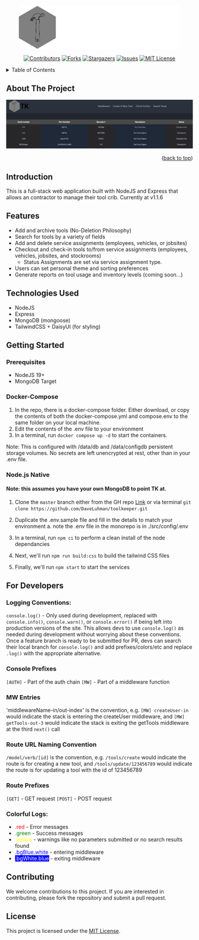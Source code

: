 <a name="readme-top"></a>

<!-- PROJECT LOGO -->
<br />
<div align="center">
  <a href="https://toolkeeper.dev.ado.software">
    <img src="src\public\img\toolKeeperLogo-light-full.png">
  </a>

<!-- PROJECT SHIELDS -->

[![Contributors][contributors-shield]][contributors-url]
[![Forks][forks-shield]][forks-url]
[![Stargazers][stars-shield]][stars-url]
[![Issues][issues-shield]][issues-url]
[![MIT License][license-shield]][license-url]

</div>

<!-- TABLE OF CONTENTS -->
<details>
  <summary>Table of Contents</summary>
  <ol>
    <li>
      <a href="#about-the-project">About The Project</a>
      <ul>
        <li><a href="#built-on">Features</a></li>
      </ul>
    </li>
    <li>
      <a href="#getting-started">Getting Started</a>
      <ul>
        <li><a href="#prerequisites">Prerequisites</a></li>
        <li><a href="#installation">Installation</a></li>
      </ul>
    </li>
    <li><a href="#usage">Usage</a></li>
    <li><a href="#roadmap">Roadmap</a></li>
    <li><a href="#contributing">Contributing</a></li>
    <li><a href="#license">License</a></li>
    <li><a href="#contact">Contact</a></li>
    <li><a href="#acknowledgments">Acknowledgments</a></li>
  </ol>
</details>

<!-- ABOUT THE PROJECT -->

## About The Project

[![Product Name Screen Shot][product-screenshot]][product-url]

<p align="right">(<a href="#readme-top">back to top</a>)</p>

## Introduction

This is a full-stack web application built with NodeJS and Express that allows an contractor to manage their tool crib. Currently at v1.1.6

## Features

- Add and archive tools (No-Deletion Philosophy)
- Search for tools by a variety of fields
- Add and delete service assignments (employees, vehicles, or jobsites)
- Checkout and check-in tools to/from service assignments (employees, vehicles, jobsites, and stockrooms)
    - Status Assignments are set via service assignment type.
- Users can set personal theme and sorting preferences
- Generate reports on tool usage and inventory levels (coming soon...)

## Technologies Used

- NodeJS
- Express
- MongoDB (mongoose)
- TailwindCSS + DaisyUI (for styling)

## Getting Started

### Prerequisites

- NodeJS 19+
- MongoDB Target

### Docker-Compose
1. In the repo, there is a docker-compose folder. Either download, or copy the contents of both the docker-compose.yml and compose.env to the same folder on your local machine.
2. Edit the contents of the .env file to your environment
3. In a terminal, run `docker compose up -d` to start the containers.

Note: This is configured with /data/db and /data/configdb persistent storage volumes. No secrets are left unencrypted at rest, other than in your .env file.

### Node.js Native
#### Note: this assumes you have your own MongoDB to point TK at.
1. Clone the `master` branch either from the GH repo [Link](https://github.com/DaveLuhman/toolkeeper) or via terminal
	`git clone https://github.com/DaveLuhman/toolkeeper.git`

2. Duplicate the .env.sample file and fill in the details to match your environment
	a. note the .env file in the monorepo is in ./src/config/.env

3. In a terminal, run `npm ci` to perform a clean install of the node dependancies
4. Next, we'll run `npm run build:css` to build the tailwind CSS files
5. Finally, we'll run `npm start` to start the services

## For Developers

### Logging Conventions:

`console.log()` - Only used during development, replaced with `console.info()`, `console.warn()`, or `console.error()` if being left into production versions of the site. This allows devs to use `console.log()` as needed during development without worrying about these conventions. Once a feature branch is ready to be submitted for PR, devs can search their local branch for `console.log()` and add prefixes/colors/etc and replace `.log()` with the appropriate alternative.

### Console Prefixes
`[AUTH]` - Part of the auth chain
`[MW]` - Part of a middleware function

### MW Entries

'middlewareName-in/out-index' is the convention, e.g. `[MW] createUser-in` would indicate the stack is entering the createUser middleware, and `[MW] getTools-out-3` would indicate the stack is exiting the getTools middleware at the third `next()` call

### Route URL Naming Convention

`/model/verb/[id]` is the convention, e.g. `/tools/create` would indicate the route is for creating a new tool, and `/tools/update/123456789` would indicate the route is for updating a tool with the id of 123456789

### Route Prefixes

`[GET]` - GET request
`[POST]` - POST request


### Colorful Logs:

<ul>
<li><font color="red">.red</font> - Error messages</li>
<li><font color="green">.green</font> - Success messages</li>
<li><font color="yellow">.yellow</font> - warnings like no parameters submitted or no search results found</li>
<li><span style="color: blue; background-color: white;">.bgBlue.white</span> - entering middleware</li>
<li><span style="color: white; background-color: blue;">.bgWhite.blue</span> - exiting middleware</li>
</ul>

## Contributing

We welcome contributions to this project. If you are interested in contributing, please fork the repository and submit a pull request.

## License

This project is licensed under the [MIT License](https://opensource.org/licenses/MIT).

<!-- MARKDOWN LINKS & IMAGES -->
<!-- https://www.markdownguide.org/basic-syntax/#reference-style-links -->

[contributors-shield]: https://img.shields.io/github/contributors/DaveLuhman/toolkeeperDesign.svg?style=for-the-badge
[contributors-url]: https://github.com/DaveLuhman/toolkeeperDesign/graphs/contributors
[forks-shield]: https://img.shields.io/github/forks/DaveLuhman/toolkeeperDesign.svg?style=for-the-badge
[forks-url]: https://github.com/DaveLuhman/toolkeeperDesign/network/members
[stars-shield]: https://img.shields.io/github/stars/DaveLuhman/toolkeeperDesign.svg?style=for-the-badge
[stars-url]: https://github.com/DaveLuhman/toolkeeperDesign/stargazers
[issues-shield]: https://img.shields.io/github/issues/DaveLuhman/toolkeeperDesign.svg?style=for-the-badge
[issues-url]: https://github.com/DaveLuhman/toolkeeperDesign/issues
[license-shield]: https://img.shields.io/github/license/DaveLuhman/toolkeeperDesign.svg?style=for-the-badge
[license-url]: https://github.com/DaveLuhman/toolkeeperDesign/blob/master/LICENSE.txt
[product-screenshot]: ./src/public/img/dashboardScreenshot.png
[product-url]: https://toolkeeper.dev.ado.software
[nodejs-shield]: https://img.icons8.com/color/512/nodejs.png
